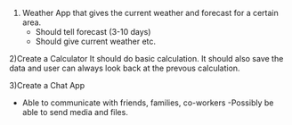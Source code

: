 1) Weather App that gives the current weather and forecast for a certain area.
    - Should tell forecast (3-10 days)
    - Should give current weather etc.
    
2)Create a Calculator
It should do basic  calculation. It should also save the data and user can always look back at the prevous calculation.

3)Create a Chat App
   - Able to communicate with friends, families, co-workers
    -Possibly be able to send media and files. 
